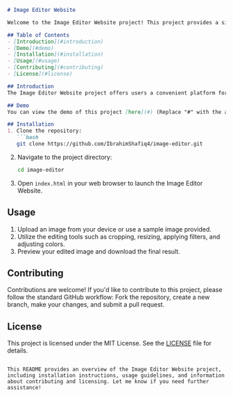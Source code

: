```markdown
# Image Editor Website

Welcome to the Image Editor Website project! This project provides a simple yet powerful image editing tool created with HTML and CSS. Enhance your images, add effects, adjust colors, and more with this intuitive web-based editor.

## Table of Contents
- [Introduction](#introduction)
- [Demo](#demo)
- [Installation](#installation)
- [Usage](#usage)
- [Contributing](#contributing)
- [License](#license)

## Introduction
The Image Editor Website project offers users a convenient platform for editing and enhancing images directly within their web browser. With a user-friendly interface and a variety of editing tools, users can easily manipulate images to achieve their desired results.

## Demo
You can view the demo of this project [here](#) (Replace "#" with the actual link to your demo).

## Installation
1. Clone the repository:
   ```bash
   git clone https://github.com/IbrahimShafiq4/image-editor.git
   ```
2. Navigate to the project directory:
   ```bash
   cd image-editor
   ```
3. Open `index.html` in your web browser to launch the Image Editor Website.

## Usage
1. Upload an image from your device or use a sample image provided.
2. Utilize the editing tools such as cropping, resizing, applying filters, and adjusting colors.
3. Preview your edited image and download the final result.

## Contributing
Contributions are welcome! If you'd like to contribute to this project, please follow the standard GitHub workflow: Fork the repository, create a new branch, make your changes, and submit a pull request.

## License
This project is licensed under the MIT License. See the [LICENSE](LICENSE) file for details.
```

This README provides an overview of the Image Editor Website project, including installation instructions, usage guidelines, and information about contributing and licensing. Let me know if you need further assistance!
